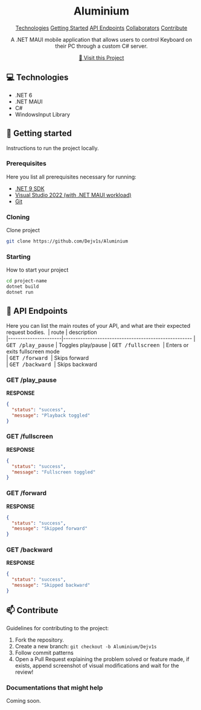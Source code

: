
<h1 align="center" style="font-weight: bold;">Aluminium</h1>

<p align="center">
<a href="#tech">Technologies</a>
<a href="#started">Getting Started</a>
<a href="#routes">API Endpoints</a>
<a href="#colab">Collaborators</a>
<a href="#contribute">Contribute</a> 
</p>


<p align="center">A .NET MAUI mobile application that allows users to control Keyboard on their PC through a custom C# server.</p>


<p align="center">
<a href="https://github.com/Dejv1s/Aluminium">📱 Visit this Project</a>
</p>

<h2 id="technologies">💻 Technologies</h2>

- .NET 6
- .NET MAUI
- C#
- WindowsInput Library

<h2 id="started">🚀 Getting started</h2>

Instructions to run the project locally.

<h3>Prerequisites</h3>

Here you list all prerequisites necessary for running:

- [.NET 9 SDK](https://dotnet.microsoft.com/en-us/download/dotnet/9.0)
- [Visual Studio 2022 (with .NET MAUI workload)](https://visualstudio.microsoft.com/cs/vs/)
- [Git](https://github.com)

<h3>Cloning</h3>

Clone project

```bash
git clone https://github.com/Dejv1s/Aluminium
```

<h3>Starting</h3>

How to start your project

```bash
cd project-name
dotnet build
dotnet run
```

<h2 id="routes">📍 API Endpoints</h2>

Here you can list the main routes of your API, and what are their expected request bodies.
​
| route               | description                                          
|----------------------|-----------------------------------------------------
| <kbd>GET /play_pause</kbd>     | Toggles play/pause 
| <kbd>GET /fullscreen	</kbd>     | Enters or exits fullscreen mode	
| <kbd>GET /forward </kbd>     | Skips forward	
| <kbd>GET /backward </kbd>     | Skips backward

<h3>GET /play_pause</h3>

**RESPONSE**
```json
{
  "status": "success",
  "message": "Playback toggled"
}
```

<h3>GET /fullscreen</h3>

**RESPONSE**
```json
{
  "status": "success",
  "message": "Fullscreen toggled"
}
```
<h3>GET /forward</h3>

**RESPONSE**
```json
{
  "status": "success",
  "message": "Skipped forward"
}
```
<h3>GET /backward</h3>

**RESPONSE**
```json
{
  "status": "success",
  "message": "Skipped backward"
}
```

<h2 id="contribute">📫 Contribute</h2>

Guidelines for contributing to the project:

1.  Fork the repository.
2. Create a new branch: `git checkout -b Aluminium/Dejv1s`
3. Follow commit patterns
4. Open a Pull Request explaining the problem solved or feature made, if exists, append screenshot of visual modifications and wait for the review!

<h3>Documentations that might help</h3>

Coming soon.
